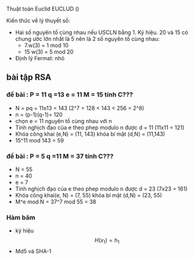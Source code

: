 
Thuật toán Euclid
EUCLUD ()

Kiến thức về lý thuyết số:
- Hai số nguyên tố cùng nhau nếu USCLN bằng 1. Ký hiệu. 20 và 15 có chung ước lớn nhất là 5 nên là 2 số nguyên tố cùng nhau:
    - 7.w(3) = 1 mod 10
    - 15 w(3) = 5 mod 20
- Định lý Fermat: nhỏ  

## bài tập RSA

### đề bài : P = 11 q =13 e = 11 M = 15 tính C???
- N = pq = 11x13 = 143 (2^7 = 128 < 143 < 256 = 2^8)
- n = (p-1)(q-1)= 120
- chọn e = 11 nguyên tố cùng nhau với n
- Tính nghịch đạo của e theo phep modulo n được d = 11 (11x11 = 121)
- Khóa công khai (e,N) = (11, 143) khóa bí mật (d,N) = (11,143)
- 15^11 mod 143 = 59

### đề bài : P = 5 q =11 M = 37 tính C???
- N = 55
- n = 40
- e = 7
- Tính nghịch đạo của e theo phep modulo n được d = 23 (7x23 = 161)
- Khóa công khai(e, N) = (7, 55) khóa bí mật (d,N) = (23, 55)
- M^e mod N = 37^7 mod 55 = 38
### Hàm băm
- ký hiệu $$H(x_1) = h_1$$
- Md5 và SHA-1